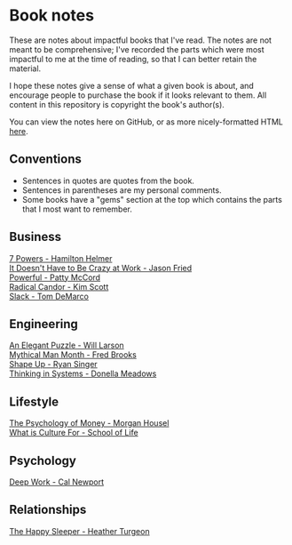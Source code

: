 # Book notes

These are notes about impactful books that I've read. The notes are not meant to be comprehensive;
I've recorded the parts which were most impactful to me at the time of reading, so that I can better
retain the material.

I hope these notes give a sense of what a given book is about, and encourage people to purchase the
book if it looks relevant to them. All content in this repository is copyright the book's author(s).

You can view the notes here on GitHub, or as more nicely-formatted HTML
[here](https://notes.philcrosby.com).

## Conventions

* Sentences in quotes are quotes from the book.
* Sentences in parentheses are my personal comments.
* Some books have a "gems" section at the top which contains the parts that I most want to remember.

## Business

[7 Powers - Hamilton Helmer](http://notes.philcrosby.com/7-powers-hamilton-helmer.html)<br>
[It Doesn't Have to Be Crazy at Work - Jason Fried](http://notes.philcrosby.com/it-doesnt-have-to-be-crazy-at-work-jason-fried.html)<br>
[Powerful - Patty McCord](http://notes.philcrosby.com/powerful-patty-mccord.html)<br>
[Radical Candor - Kim Scott](http://notes.philcrosby.com/radical-candor-kim-scott.html)<br>
[Slack - Tom DeMarco](http://notes.philcrosby.com/slack-tom-demarco.html)<br>

## Engineering

[An Elegant Puzzle - Will Larson](http://notes.philcrosby.com/an-elegant-puzzle-will-larson.html)<br>
[Mythical Man Month - Fred Brooks](http://notes.philcrosby.com/mythical-man-month-fred-brooks.html)<br>
[Shape Up - Ryan Singer](http://notes.philcrosby.com/shape-up-ryan-singer.html)<br>
[Thinking in Systems - Donella Meadows](http://notes.philcrosby.com/thinking-in-systems-donella-meadows.html)

## Lifestyle

[The Psychology of Money - Morgan Housel](http://notes.philcrosby.com/the-psychology-of-money-morgan-housel.html)<br>
[What is Culture For - School of Life](http://notes.philcrosby.com/what-is-culture-for-school-of-life.html)

## Psychology

[Deep Work - Cal Newport](http://notes.philcrosby.com/deep-work-cal-newport.html)

## Relationships

[The Happy Sleeper - Heather Turgeon](http://notes.philcrosby.com/the-happy-sleeper-heather-turgeon.html)
